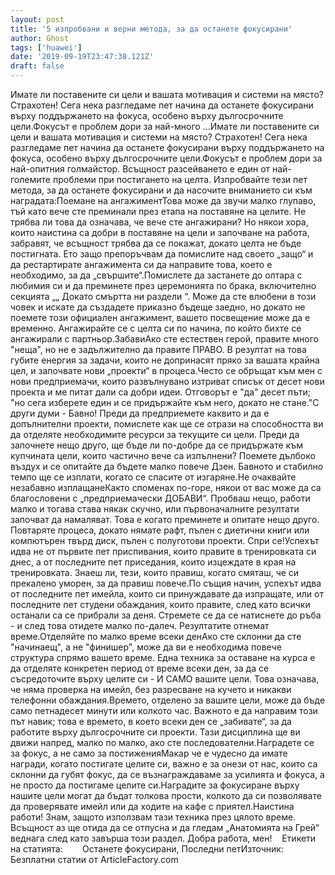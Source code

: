 ```yaml
---
layout: post
title: '5 изпробвани и верни метода, за да останете фокусирани'
author: Ghost
tags: ['huawei']
date: '2019-09-19T23:47:38.121Z'
draft: false
---
```


Имате ли поставените си цели и вашата мотивация и системи на място? Страхотен! Сега нека разгледаме пет начина да останете фокусирани върху поддържането на фокуса, особено върху дългосрочните цели.Фокусът е проблем дори за най-много ...Имате ли поставените си цели и вашата мотивация и системи на място? Страхотен! Сега нека разгледаме пет начина да останете фокусирани върху поддържането на фокуса, особено върху дългосрочните цели.Фокусът е проблем дори за най-опитния голмайстор. Всъщност разсейването е един от най-големите проблеми при постигането на целта. Изпробвайте тези пет метода, за да останете фокусирани и да насочите вниманието си към наградата:Поемане на ангажиментТова може да звучи малко глупаво, тъй като вече сте преминали през етапа на поставяне на целите. Не трябва ли това да означава, че вече сте ангажирани? Но някои хора, които наистина са добри в поставяне на цели и започване на работа, забравят, че всъщност трябва да се покажат, докато целта не бъде постигната. Ето защо препоръчвам да помислите над своето „защо“ и да рестартирате ангажимента си да направите това, което е необходимо, за да „свършите“.Помислете да застанете до олтара с любимия си и да преминете през церемонията по брака, включително секцията „„ Докато смъртта ни раздели “. Може да сте влюбени в този човек и искате да създадете приказно бъдеще заедно, но докато не поемете този официален ангажимент, вашето посвещение може да е временно. Ангажирайте се с целта си по начина, по който бихте се ангажирали с партньор.ЗабавиАко сте естествен герой, правите много "неща", но не е задължително да правите ПРАВО. В резултат на това губите енергия за задачи, които не допринасят пряко за вашата крайна цел, и започвате нови „проекти“ в процеса.Често се обръщат към мен с нови предприемачи, които развълнувано изтриват списък от десет нови проекта и ме питат дали са добри идеи. Отговорът е "да" десет пъти; "но сега изберете един и се придържайте към него, докато не стане."С други думи - Бавно! Преди да предприемете каквито и да е допълнителни проекти, помислете как ще се отрази на способността ви да отделяте необходимите ресурси за текущите си цели. Преди да започнете нещо друго, ще бъде ли по-добре да се придържате към купчината цели, които частично вече са изпълнени? Поемете дълбоко въздух и се опитайте да бъдете малко повече Дзен. Бавното и стабилно темпо ще се изплати, когато се спасите от изгаряне.Не очаквайте незабавно изплащанеКакто споменах по-горе, някои от вас може да са благословени с „предприемачески ДОБАВИ“. Пробваш нещо, работи малко и тогава става някак скучно, или първоначалните резултати започват да намаляват. Това е когато преминете и опитате нещо друго. Повтаряте процеса, докато нямате рафт, пълен с диетични книги или компютърен твърд диск, пълен с полуготови проекти. Спри се!Успехът идва не от първите пет приспивания, които правите в тренировката си днес, а от последните пет приседания, които изцеждате в края на тренировката. Знаеш ли, тези, които правиш, когато смяташ, че си прекалено уморен, за да правиш повече.По същия начин, успехът идва от последните пет имейла, които си принуждавате да изпращате, или от последните пет студени обаждания, които правите, след като всички останали са се прибрали за деня. Стремете се да се натиснете до ръба - и след това отидете малко по-далеч. Резултатите отнемат време.Отделяйте по малко време всеки денАко сте склонни да сте "начинаещ", а не "финишер", може да ви е необходима повече структура спрямо вашето време. Една техника за оставане на курса е да отделяте конкретен период от време всеки ден, за да се съсредоточите върху целите си - И САМО вашите цели. Това означава, че няма проверка на имейл, без разресване на кучето и никакви телефонни обаждания.Времето, отделено за вашите цели, може да бъде само петнадесет минути или колкото час. Важното е да направим този път навик; това е времето, в което всеки ден се „забивате“, за да работите върху дългосрочните си проекти. Тази дисциплина ще ви движи напред, малко по малко, ако сте последователни.Наградете се за фокус, а не само за постиженияМакар че е чудесно да имате награди, когато постигате целите си, важно е за онези от нас, които са склонни да губят фокус, да се възнаграждаваме за усилията и фокуса, а не просто да постигаме целите си.Наградите за фокусиране върху нашите цели могат да бъдат толкова прости, колкото да си позволявате да проверявате имейл или да ходите на кафе с приятел.Наистина работи! Знам, защото използвам тази техника през цялото време. Всъщност аз ще отида да се отпусна и да гледам „Анатомията на Грей“ веднага след като завърша този раздел. Добра работа, мен!    Етикети на статията:        Останете фокусирани, Последни петИзточник: Безплатни статии от ArticleFactory.com
